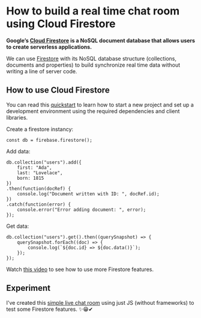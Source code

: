 # How to build a real time chat room using Cloud Firestore

__Google’s [Cloud Firestore](https://cloud.google.com/firestore/) is a NoSQL document database that allows users to create serverless applications.__

We can use [Firestore](https://cloud.google.com/firestore/) with its NoSQL database structure (collections, documents and properties) to build synchronize real time data without writing a line of server code.

## How to use Cloud Firestore

You can read this [quickstart](https://firebase.google.com/docs/firestore/quickstart) to learn how to start a new project and set up a development environment using the required dependencies and client libraries.

Create a firestore instancy:
```
const db = firebase.firestore();
```

Add data:
```
db.collection("users").add({
    first: "Ada",
    last: "Lovelace",
    born: 1815
})
.then(function(docRef) {
    console.log("Document written with ID: ", docRef.id);
})
.catch(function(error) {
    console.error("Error adding document: ", error);
});
```

Get data:
```
db.collection("users").get().then((querySnapshot) => {
    querySnapshot.forEach((doc) => {
        console.log(`${doc.id} => ${doc.data()}`);
    });
});
```

Watch [this video](https://www.youtube.com/watch?v=2Vf1D-rUMwE&feature=emb_logo) to see how to use more Firestore features.


## Experiment

I've created this [simple live chat room](https://github.com/diogorodrigues/labs/tree/master/real-time-chat-js-firebase) using just JS (without frameworks) to test some Firestore features. ✨😁✔
